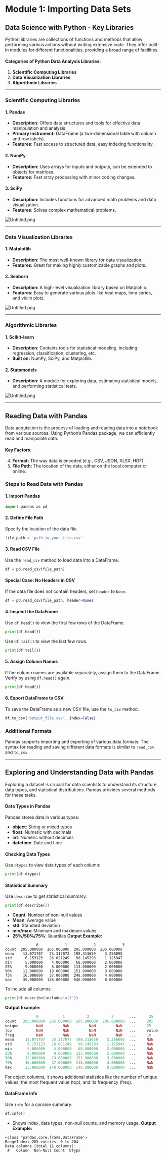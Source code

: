 

# Module 1: Importing Data Sets
## Data Science with Python - Key Libraries
Python libraries are collections of functions and methods that allow performing various actions without writing extensive code. They offer built-in modules for different functionalities, providing a broad range of facilities.
#### Categories of Python Data Analysis Libraries:
1. **Scientific Computing Libraries**
2. **Data Visualization Libraries**
3. **Algorithmic Libraries**

___
### Scientific Computing Libraries
#### 1. **Pandas**
- **Description:** Offers data structures and tools for effective data manipulation and analysis.
- **Primary Instrument:** DataFrame (a two-dimensional table with column and row labels).
- **Features:** Fast access to structured data, easy indexing functionality.
#### 2. **NumPy**
- **Description:** Uses arrays for inputs and outputs, can be extended to objects for matrices.
- **Features:** Fast array processing with minor coding changes.
#### 3. **SciPy**
- **Description:** Includes functions for advanced math problems and data visualization.
- **Features:** Solves complex mathematical problems.

![Untitled.png](https://prod-files-secure.s3.us-west-2.amazonaws.com/03e82b26-cccb-4906-bb56-adabcbdc0655/997ac361-58a8-4f04-bb0f-79fea4baa761/Untitled.png?X-Amz-Algorithm=AWS4-HMAC-SHA256&X-Amz-Content-Sha256=UNSIGNED-PAYLOAD&X-Amz-Credential=ASIAZI2LB466ZXAXOFG6%2F20250129%2Fus-west-2%2Fs3%2Faws4_request&X-Amz-Date=20250129T211330Z&X-Amz-Expires=3600&X-Amz-Security-Token=IQoJb3JpZ2luX2VjEI3%2F%2F%2F%2F%2F%2F%2F%2F%2F%2FwEaCXVzLXdlc3QtMiJHMEUCIFPBLfHHZogsGXnCi6pZS34jTHTiTyXfjvSOhqK%2BqPu1AiEA0wBVUPhad%2FvuMirX1GWXNQ%2BnUoc23AxgNAZnHmzmXGUqiAQIlv%2F%2F%2F%2F%2F%2F%2F%2F%2F%2FARAAGgw2Mzc0MjMxODM4MDUiDFb59NtQ5RmIIwiY%2BircA6tYH9%2Bs1y9oE3QFi44ILA%2F9FDzHJbjSUFCDczwANR1U%2BXxgWaHEtrVFscI%2F8mk2guvMeUve7%2FKkexAiFxJ0jqAPlxB5iPtg19tLPTa5p1R2f434BeUIrAhEvbJzl3%2Fr%2FIDIsk47JF2dSrTI4Iw7qiaJ5pTER%2FSklKT%2F3AffmubdQwWRtokT3VjbWEuI4KGPvYcSaIMBMdkpFZ6rApGTZwqKff6crcQu2cFSQnnizG4L5qxYM42ua59cC12nitmOYlf5VhVj8HzRJ714yEb%2Bie%2BGsGUhutFrj0MwMI1lTEbfiUiEZhBZSbGLCGeuHpNPXUmt4v%2B4ldPMxWqnLMx7%2BROzhe%2BYL6PIYgVS4KjxkY0NrOV4Vt7HdvU0hA1mlewQ%2FbTe1mgtg4g9gLc8nmFnIyEOaMah5VgphnDLRpe%2F%2BPHtP3ezfyAXztVZ%2FdtEeG7f76ei1cr6HyvaJMTItjDqso7vVyGmmBEJxvSLdORO0YQ0EOA3R9NzilL%2FlIopmGVQm3kFtStHS%2FWkog64zz%2BzTYObVgFMOb7qPX4%2FDcdlCrduCpb6P5%2Bs6LsTPsk8dqnJ31%2FmS125%2Bj6fYFf2HB6QMEsNxziwEpwDRks6Ebk4kPgej9vSMeP45gydFF5ZMP6o6rwGOqUBRIcDrxDPsQZ2WsH0qjvgTinIvD9sBnMdXsDpkemQEqGGIsPlLOqFv8yduL3EbkatxjJ8hLoaMtvRBSFS4zWIQSv90NckVQ9Dn5gXuSaJxi5ZjkMjac6nAzicW4Fiq50bFfx6lIm2cqb9W8zyW%2BrIm%2FjFI16sRp6xmcN2r1i5aOOxUs9IoyQwKWIpMNDd7RNjK2F8Ml378HMuegMXqAqTIOHjD88e&X-Amz-Signature=cbe0f061af54c0bdb2356a2285da232fca72177a2a4977e5bf97efc908a86fe8&X-Amz-SignedHeaders=host&x-id=GetObject)
___
### Data Visualization Libraries
#### 1. **Matplotlib**
- **Description:** The most well-known library for data visualization.
- **Features:** Great for making highly customizable graphs and plots.
#### 2. **Seaborn**
- **Description:** A high-level visualization library based on Matplotlib.
- **Features:** Easy to generate various plots like heat maps, time series, and violin plots.

![Untitled.png](https://prod-files-secure.s3.us-west-2.amazonaws.com/03e82b26-cccb-4906-bb56-adabcbdc0655/733d1e42-5a53-4fd8-90c1-3d85254369a6/Untitled.png?X-Amz-Algorithm=AWS4-HMAC-SHA256&X-Amz-Content-Sha256=UNSIGNED-PAYLOAD&X-Amz-Credential=ASIAZI2LB466XPZVDCF2%2F20250129%2Fus-west-2%2Fs3%2Faws4_request&X-Amz-Date=20250129T211329Z&X-Amz-Expires=3600&X-Amz-Security-Token=IQoJb3JpZ2luX2VjEI3%2F%2F%2F%2F%2F%2F%2F%2F%2F%2FwEaCXVzLXdlc3QtMiJGMEQCIEsx4K9fOgYLOD6VtctFTEM0%2BWeDKlRv9scB04ZMgYNsAiAM4tkDFGKbMGJ2VWHNzCkEf8kjv%2FfO64cxhx4nHyTOQSqIBAiW%2F%2F%2F%2F%2F%2F%2F%2F%2F%2F8BEAAaDDYzNzQyMzE4MzgwNSIMZs4mIx44fOg%2B%2BjBcKtwDifsKJXgSiSfLRp6GIZit7Y48WAgFrFpnaLkYPDikgCeHBhi4goWb2Gkg2OrsmsIcRXdl04FA5ReHTzw8%2B7gtrV%2BRcoYBtVJSR3Q8uIg7RbTRQiF5BxuwBiKGDnavHXvqg9WhCsohlBotzRQm4Dt%2ByA2k52bFH2CwsgDp8B%2FKiRz0sp2Q9BLOiq5xtYc294s3EKF8LVBLBOk6%2F0pyu9gomQdNsU42gupUesdJA%2FzM1rJJUiDtQeKy1r2dINiLcc8VV1wNGKHbAD26f9ybgkobGT98QAL1K1sa7L9wOJVUiaZKdN2b5imQl1YRO2Lc8b1bjCm2%2FFZ3znr%2Bf1qVcWG2C33E2bs%2BbO8vWzUW%2BQC2MmkHLzzl6uoWmpkl3TuzsjX%2FAZGnHLHmxSnNPK68dA4DgVd4uLeR0FA9Qy6YpfFpQ7I2C0DO%2F73xMTW4PS9IbGEhI0zjLhR%2B7Nej7XZ9RhWE9nKse5g4H5vwM9kUmnRHJJ4fWML0e7evKT%2BeKgDiFwDZH%2BuHNB2e8pBnYe8ERrk6EBXksWLGaQM73PoUDvr7oN%2BkkCXcoPd6dAo%2FchTTTv%2FFrZ5%2BHIo594C56jS05gMp8BrDlhtZGAtj4YdMdIZ5gVbuyscFr4bufZ9YBH8w06jqvAY6pgHcd31FYoaq%2FojqpH3dbVPES2vu7z9BCdFcnmNmOtrpmMKS%2Bl5%2FC%2BBUfSdQvaS5zts8IA9QjpkjI6oCfMxYj6y%2F2Vx3A0gRYAbYQHTQXLDgWeT5RzPproldFodJHUdlptVIZ7oeGC8Da580apow8Nf89OmC9X1mLwq1duiLxEEm0mTdGOBdaPkwjpTRTM8EPX%2F%2Bgt9nYEMiFTOBxVT1xW0knP91TAU%2B&X-Amz-Signature=fbce9f4edfd2a8c895c518c08f9e9d9e55b8f7ec3c17b34d3f7a00e4f320b346&X-Amz-SignedHeaders=host&x-id=GetObject)
___
### Algorithmic Libraries
#### 1. **Scikit-learn**
- **Description:** Contains tools for statistical modeling, including regression, classification, clustering, etc.
- **Built on:** NumPy, SciPy, and Matplotlib.
#### 2. **Statsmodels**
- **Description:** A module for exploring data, estimating statistical models, and performing statistical tests.

![Untitled.png](https://prod-files-secure.s3.us-west-2.amazonaws.com/03e82b26-cccb-4906-bb56-adabcbdc0655/c62885f5-417d-4179-834f-d68f8f2bdf39/Untitled.png?X-Amz-Algorithm=AWS4-HMAC-SHA256&X-Amz-Content-Sha256=UNSIGNED-PAYLOAD&X-Amz-Credential=ASIAZI2LB466XPZVDCF2%2F20250129%2Fus-west-2%2Fs3%2Faws4_request&X-Amz-Date=20250129T211329Z&X-Amz-Expires=3600&X-Amz-Security-Token=IQoJb3JpZ2luX2VjEI3%2F%2F%2F%2F%2F%2F%2F%2F%2F%2FwEaCXVzLXdlc3QtMiJGMEQCIEsx4K9fOgYLOD6VtctFTEM0%2BWeDKlRv9scB04ZMgYNsAiAM4tkDFGKbMGJ2VWHNzCkEf8kjv%2FfO64cxhx4nHyTOQSqIBAiW%2F%2F%2F%2F%2F%2F%2F%2F%2F%2F8BEAAaDDYzNzQyMzE4MzgwNSIMZs4mIx44fOg%2B%2BjBcKtwDifsKJXgSiSfLRp6GIZit7Y48WAgFrFpnaLkYPDikgCeHBhi4goWb2Gkg2OrsmsIcRXdl04FA5ReHTzw8%2B7gtrV%2BRcoYBtVJSR3Q8uIg7RbTRQiF5BxuwBiKGDnavHXvqg9WhCsohlBotzRQm4Dt%2ByA2k52bFH2CwsgDp8B%2FKiRz0sp2Q9BLOiq5xtYc294s3EKF8LVBLBOk6%2F0pyu9gomQdNsU42gupUesdJA%2FzM1rJJUiDtQeKy1r2dINiLcc8VV1wNGKHbAD26f9ybgkobGT98QAL1K1sa7L9wOJVUiaZKdN2b5imQl1YRO2Lc8b1bjCm2%2FFZ3znr%2Bf1qVcWG2C33E2bs%2BbO8vWzUW%2BQC2MmkHLzzl6uoWmpkl3TuzsjX%2FAZGnHLHmxSnNPK68dA4DgVd4uLeR0FA9Qy6YpfFpQ7I2C0DO%2F73xMTW4PS9IbGEhI0zjLhR%2B7Nej7XZ9RhWE9nKse5g4H5vwM9kUmnRHJJ4fWML0e7evKT%2BeKgDiFwDZH%2BuHNB2e8pBnYe8ERrk6EBXksWLGaQM73PoUDvr7oN%2BkkCXcoPd6dAo%2FchTTTv%2FFrZ5%2BHIo594C56jS05gMp8BrDlhtZGAtj4YdMdIZ5gVbuyscFr4bufZ9YBH8w06jqvAY6pgHcd31FYoaq%2FojqpH3dbVPES2vu7z9BCdFcnmNmOtrpmMKS%2Bl5%2FC%2BBUfSdQvaS5zts8IA9QjpkjI6oCfMxYj6y%2F2Vx3A0gRYAbYQHTQXLDgWeT5RzPproldFodJHUdlptVIZ7oeGC8Da580apow8Nf89OmC9X1mLwq1duiLxEEm0mTdGOBdaPkwjpTRTM8EPX%2F%2Bgt9nYEMiFTOBxVT1xW0knP91TAU%2B&X-Amz-Signature=930bb19dbdcbc74f7e99f2826c9ecfddfe8f57e8c5da1d4788e28d926dc64cd5&X-Amz-SignedHeaders=host&x-id=GetObject)
___
## Reading Data with Pandas
Data acquisition is the process of loading and reading data into a notebook from various sources. Using Python’s Pandas package, we can efficiently read and manipulate data.
#### Key Factors:
4. **Format:** The way data is encoded (e.g., CSV, JSON, XLSX, HDF).
5. **File Path:** The location of the data, either on the local computer or online.
### Steps to Read Data with Pandas
#### 1. **Import Pandas**
```python
import pandas as pd
```
#### 2. **Define File Path**
Specify the location of the data file.
```python
file_path = 'path_to_your_file.csv'
```
#### 3. **Read CSV File**
Use the `read_csv` method to load data into a DataFrame.
```python
df = pd.read_csv(file_path)
```
#### Special Case: No Headers in CSV
If the data file does not contain headers, set `header` to `None`.
```python
df = pd.read_csv(file_path, header=None)
```
#### 4. **Inspect the DataFrame**
Use `df.head()` to view the first few rows of the DataFrame.
```python
print(df.head())
```
Use `df.tail()` to view the last few rows.
```python
print(df.tail())
```
#### 5. **Assign Column Names**
If the column names are available separately, assign them to the DataFrame.
Verify by using `df.head()` again.
```python
print(df.head())
```
#### 6. **Export DataFrame to CSV**
To save the DataFrame as a new CSV file, use the `to_csv` method.
```python
df.to_csv('output_file.csv', index=False)
```
### Additional Formats
Pandas supports importing and exporting of various data formats. The syntax for reading and saving different data formats is similar to `read_csv` and `to_csv`.
___
## Exploring and Understanding Data with Pandas
Exploring a dataset is crucial for data scientists to understand its structure, data types, and statistical distributions. Pandas provides several methods for these tasks.
#### Data Types in Pandas
Pandas stores data in various types:
- **object**: String or mixed types
- **float**: Numeric with decimals
- **int**: Numeric without decimals
- **datetime**: Date and time
#### Checking Data Types
Use `dtypes` to view data types of each column:
```python
print(df.dtypes)
```
#### Statistical Summary
Use `describe` to get statistical summary:
```python
print(df.describe())
```
- **Count**: Number of non-null values
- **Mean**: Average value
- **std**: Standard deviation
- **min/max**: Minimum and maximum values
- **25%/50%/75%**: Quartiles
**Output Example:**
```plain text
              0            1            2            3
count  205.000000  205.000000  205.000000  205.000000
mean    13.071707   25.317073  198.313659    3.256098
std      6.153123   26.021249   90.145293    1.125947
min      5.000000    4.000000   68.000000    2.000000
25%      9.000000    8.000000  113.000000    2.000000
50%     12.000000   19.000000  151.000000    3.000000
75%     16.000000   37.000000  248.000000    4.000000
max     35.000000  148.000000  540.000000    8.000000
```
To include all columns:
```python
print(df.describe(include='all'))
```
**Output Example:**
```r
              0           1          2          3       ...      25       26       27
count   205.000000  205.000000  205.000000  205.000000  ...     205      205      205
unique        NaN         NaN         NaN         NaN   ...     25       25       25
top           NaN         NaN         NaN         NaN   ...     value    value    value
freq          NaN         NaN         NaN         NaN   ...     10       10       10
mean     13.071707   25.317073  198.313659    3.256098  ...     NaN      NaN      NaN
std       6.153123   26.021249   90.145293    1.125947  ...     NaN      NaN      NaN
min       5.000000    4.000000   68.000000    2.000000  ...     NaN      NaN      NaN
25%       9.000000    8.000000  113.000000    2.000000  ...     NaN      NaN      NaN
50%      12.000000   19.000000  151.000000    3.000000  ...     NaN      NaN      NaN
75%      16.000000   37.000000  248.000000    4.000000  ...     NaN      NaN      NaN
max      35.000000  148.000000  540.000000    8.000000  ...     NaN      NaN      NaN
```
For object columns, it shows additional statistics like the number of unique values, the most frequent value (top), and its frequency (freq).
#### DataFrame Info
Use `info` for a concise summary:
```python
df.info()
```
- Shows index, data types, non-null counts, and memory usage.
**Output Example:**
```less
<class 'pandas.core.frame.DataFrame'>
RangeIndex: 205 entries, 0 to 204
Data columns (total 11 columns):
 #   Column  Non-Null Count  Dtype
